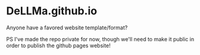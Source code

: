 # DeLLMa.github.io

Anyone have a favored website template/format?

PS I've made the repo private for now, though we'll need to make it public in order to
publish the github pages website!
